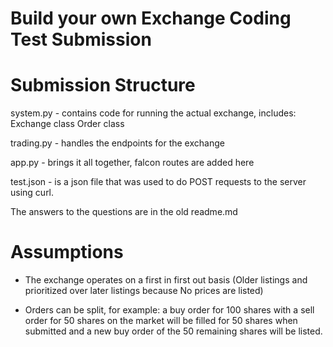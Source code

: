 # Build your own Exchange Coding Test Submission


# Submission Structure

system.py - contains code for running the actual exchange,
  includes:
    Exchange class
    Order class

trading.py - handles the endpoints for the exchange

app.py - brings it all together, falcon routes are added here

test.json - is a json file that was used to do POST requests to
  the server using curl.

The answers to the questions are in the old readme.md

# Assumptions

- The exchange operates on a first in first out basis
(Older listings and prioritized over later listings because
No prices are listed)

- Orders can be split, for example: a buy order for 100 shares with a sell order for 50 shares on the market will be filled for 50 shares when submitted and a new buy order of the 50 remaining shares will be listed.
